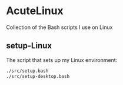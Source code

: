 # AcuteLinux

Collection of the Bash scripts I use on Linux

## setup-Linux

The script that sets up my Linux environment:

```bash
./src/setup.bash
./src/setup-desktop.bash
```
